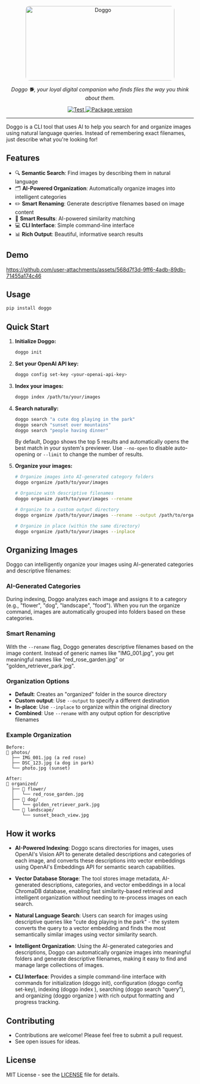 <p align="center">
  <img src="./docs/doggo.png" width="400" height="200" style="border-radius: 10px;" alt="Doggo">

</p>
<p align="center">
    <em>Doggo 🐕, your loyal digital companion who finds files the way you think about them.</em>
</p>
<p align="center">
<a href="https://github.com/0nsh/doggo/actions/workflows/test.yaml" target="_blank">
    <img src="https://github.com/0nsh/doggo/actions/workflows/test.yaml/badge.svg" alt="Test">
</a>

<a href="https://pypi.org/project/doggo" target="_blank">
    <img src="https://img.shields.io/pypi/v/doggo?color=%2334D058&label=pypi%20package" alt="Package version">
</a>

</p>
<hr>

Doggo is a CLI tool that uses AI to help you search for and organize images using natural language queries. Instead of remembering exact filenames, just describe what you're looking for! 

## Features

- 🔍 **Semantic Search**: Find images by describing them in natural language
- 🗂️ **AI-Powered Organization**: Automatically organize images into intelligent categories
- ✏️ **Smart Renaming**: Generate descriptive filenames based on image content
- 🎯 **Smart Results**: AI-powered similarity matching
- 💻 **CLI Interface**: Simple command-line interface
- 📊 **Rich Output**: Beautiful, informative search results

## Demo

https://github.com/user-attachments/assets/568d7f3d-9ff6-4adb-89db-71455a174c46


## Usage

```bash
pip install doggo
```

## Quick Start

1. **Initialize Doggo:**
   ```bash
   doggo init
   ```

2. **Set your OpenAI API key:**
   ```bash
   doggo config set-key <your-openai-api-key>
   ```

3. **Index your images:**
   ```bash
   doggo index /path/to/your/images
   ```

4. **Search naturally:**
   ```bash
   doggo search "a cute dog playing in the park"
   doggo search "sunset over mountains"
   doggo search "people having dinner"
   ```
   
   By default, Doggo shows the top 5 results and automatically opens the best match in your system's previewer. Use `--no-open` to disable auto-opening or `--limit` to change the number of results.

5. **Organize your images:**
   ```bash
   # Organize images into AI-generated category folders
   doggo organize /path/to/your/images
   
   # Organize with descriptive filenames
   doggo organize /path/to/your/images --rename
   
   # Organize to a custom output directory
   doggo organize /path/to/your/images --rename --output /path/to/organized
   
   # Organize in place (within the same directory)
   doggo organize /path/to/your/images --inplace
   ```

## Organizing Images

Doggo can intelligently organize your images using AI-generated categories and descriptive filenames:

### **AI-Generated Categories**
During indexing, Doggo analyzes each image and assigns it to a category (e.g., "flower", "dog", "landscape", "food"). When you run the organize command, images are automatically grouped into folders based on these categories.

### **Smart Renaming**
With the `--rename` flag, Doggo generates descriptive filenames based on the image content. Instead of generic names like "IMG_001.jpg", you get meaningful names like "red_rose_garden.jpg" or "golden_retriever_park.jpg".

### **Organization Options**
- **Default**: Creates an "organized" folder in the source directory
- **Custom output**: Use `--output` to specify a different destination
- **In-place**: Use `--inplace` to organize within the original directory
- **Combined**: Use `--rename` with any output option for descriptive filenames

### **Example Organization**
```
Before:
📁 photos/
  ├── IMG_001.jpg (a red rose)
  ├── DSC_123.jpg (a dog in park)
  └── photo.jpg (sunset)

After:
📁 organized/
  ├── 📁 flower/
  │   └── red_rose_garden.jpg
  ├── 📁 dog/
  │   └── golden_retriever_park.jpg
  └── 📁 landscape/
      └── sunset_beach_view.jpg
```

## How it works

- **AI-Powered Indexing**: Doggo scans directories for images, uses OpenAI's Vision API to generate detailed descriptions and categories of each image, and converts these descriptions into vector embeddings using OpenAI's Embeddings API for semantic search capabilities.

- **Vector Database Storage**: The tool stores image metadata, AI-generated descriptions, categories, and vector embeddings in a local ChromaDB database, enabling fast similarity-based retrieval and intelligent organization without needing to re-process images on each search.

- **Natural Language Search**: Users can search for images using descriptive queries like "cute dog playing in the park" - the system converts the query to a vector embedding and finds the most semantically similar images using vector similarity search.

- **Intelligent Organization**: Using the AI-generated categories and descriptions, Doggo can automatically organize images into meaningful folders and generate descriptive filenames, making it easy to find and manage large collections of images.

- **CLI Interface**: Provides a simple command-line interface with commands for initialization (doggo init), configuration (doggo config set-key), indexing (doggo index <path>), searching (doggo search "query"), and organizing (doggo organize <path>) with rich output formatting and progress tracking.


## Contributing

- Contributions are welcome! Please feel free to submit a pull request.
- See open issues for ideas.

## License

MIT License - see the [LICENSE](LICENSE) file for details.